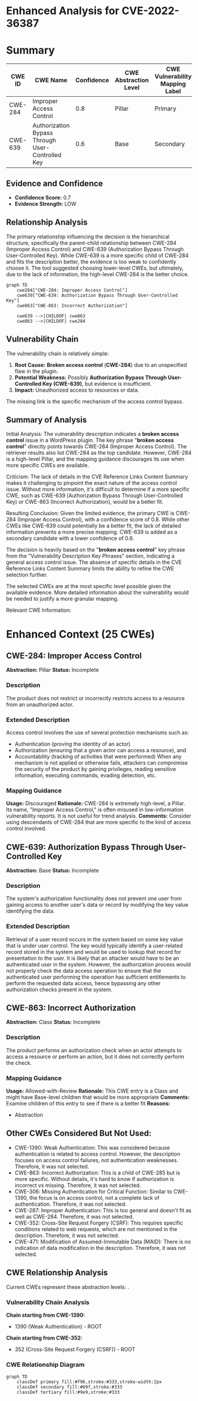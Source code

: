 # Enhanced Analysis for CVE-2022-36387

# Summary
| CWE ID | CWE Name | Confidence | CWE Abstraction Level | CWE Vulnerability Mapping Label | CWE-Vulnerability Mapping Notes |
|---|---|---|---|---|---|
| CWE-284 | Improper Access Control | 0.8 | Pillar | Primary | Discouraged |
| CWE-639 | Authorization Bypass Through User-Controlled Key | 0.6 | Base | Secondary | Allowed |

## Evidence and Confidence

*   **Confidence Score:** 0.7
*   **Evidence Strength:** LOW

## Relationship Analysis
The primary relationship influencing the decision is the hierarchical structure, specifically the parent-child relationship between CWE-284 (Improper Access Control) and CWE-639 (Authorization Bypass Through User-Controlled Key). While CWE-639 is a more specific child of CWE-284 and fits the description better, the evidence is too weak to confidently choose it. The tool suggested choosing lower-level CWEs, but ultimately, due to the lack of information, the high-level CWE-284 is the better choice.

```mermaid
graph TD
    cwe284["CWE-284: Improper Access Control"]
    cwe639["CWE-639: Authorization Bypass Through User-Controlled Key"]
    cwe863["CWE-863: Incorrect Authorization"]

    cwe639 -->|CHILDOF| cwe863
    cwe863 -->|CHILDOF| cwe284
```

## Vulnerability Chain
The vulnerability chain is relatively simple:

1.  **Root Cause:** **Broken access control** (**CWE-284**) due to an unspecified flaw in the plugin.
2.  **Potential Weakness:** Possibly **Authorization Bypass Through User-Controlled Key (CWE-639)**, but evidence is insufficient.
3.  **Impact:** Unauthorized access to resources or data.

The missing link is the specific mechanism of the access control bypass.

## Summary of Analysis
Initial Analysis:
The vulnerability description indicates a **broken access control** issue in a WordPress plugin. The key phrase "**broken access control**" directly points towards CWE-284 (Improper Access Control). The retriever results also list CWE-284 as the top candidate. However, CWE-284 is a high-level Pillar, and the mapping guidance discourages its use when more specific CWEs are available.

Criticism:
The lack of details in the CVE Reference Links Content Summary makes it challenging to pinpoint the exact nature of the access control issue. Without more information, it's difficult to determine if a more specific CWE, such as CWE-639 (Authorization Bypass Through User-Controlled Key) or CWE-863 (Incorrect Authorization), would be a better fit.

Resulting Conclusion:
Given the limited evidence, the primary CWE is CWE-284 (Improper Access Control), with a confidence score of 0.8. While other CWEs like CWE-639 could potentially be a better fit, the lack of detailed information prevents a more precise mapping. CWE-639 is added as a secondary candidate with a lower confidence of 0.6.

The decision is heavily based on the "**broken access control**" key phrase from the "Vulnerability Description Key Phrases" section, indicating a general access control issue. The absence of specific details in the CVE Reference Links Content Summary limits the ability to refine the CWE selection further.

The selected CWEs are at the most specific level possible given the available evidence. More detailed information about the vulnerability would be needed to justify a more granular mapping.

Relevant CWE Information:

# Enhanced Context (25 CWEs)

## CWE-284: Improper Access Control
**Abstraction:** Pillar
**Status:** Incomplete

### Description
The product does not restrict or incorrectly restricts access to a resource from an unauthorized actor.

### Extended Description
Access control involves the use of several protection mechanisms such as:
  - Authentication (proving the identity of an actor)
  - Authorization (ensuring that a given actor can access a resource), and
  - Accountability (tracking of activities that were performed)
When any mechanism is not applied or otherwise fails, attackers can compromise the security of the product by gaining privileges, reading sensitive information, executing commands, evading detection, etc.

### Mapping Guidance
**Usage:** Discouraged
**Rationale:** CWE-284 is extremely high-level, a Pillar. Its name, "Improper Access Control," is often misused in low-information vulnerability reports. It is not useful for trend analysis.
**Comments:** Consider using descendants of CWE-284 that are more specific to the kind of access control involved.

## CWE-639: Authorization Bypass Through User-Controlled Key
**Abstraction:** Base
**Status:** Incomplete

### Description
The system's authorization functionality does not prevent one user from gaining access to another user's data or record by modifying the key value identifying the data.

### Extended Description
Retrieval of a user record occurs in the system based on some key value that is under user control. The key would typically identify a user-related record stored in the system and would be used to lookup that record for presentation to the user. It is likely that an attacker would have to be an authenticated user in the system. However, the authorization process would not properly check the data access operation to ensure that the authenticated user performing the operation has sufficient entitlements to perform the requested data access, hence bypassing any other authorization checks present in the system.

## CWE-863: Incorrect Authorization
**Abstraction:** Class
**Status:** Incomplete

### Description
The product performs an authorization check when an actor attempts to access a resource or perform an action, but it does not correctly perform the check.

### Mapping Guidance
**Usage:** Allowed-with-Review
**Rationale:** This CWE entry is a Class and might have Base-level children that would be more appropriate
**Comments:** Examine children of this entry to see if there is a better fit
**Reasons:**
- Abstraction

## Other CWEs Considered But Not Used:
- CWE-1390: Weak Authentication: This was considered because authentication is related to access control. However, the description focuses on access control failures, not authentication weaknesses. Therefore, it was not selected.
- CWE-863: Incorrect Authorization: This is a child of CWE-285 but is more specific. Without details, it's hard to know if authorization is incorrect vs missing. Therefore, it was not selected.
- CWE-306: Missing Authentication for Critical Function: Similar to CWE-1390, the focus is on access control, not a complete lack of authentication. Therefore, it was not selected.
- CWE-287: Improper Authentication: This is too general and doesn't fit as well as CWE-284. Therefore, it was not selected.
- CWE-352: Cross-Site Request Forgery (CSRF): This requires specific conditions related to web requests, which are not mentioned in the description. Therefore, it was not selected.
- CWE-471: Modification of Assumed-Immutable Data (MAID): There is no indication of data modification in the description. Therefore, it was not selected.


## CWE Relationship Analysis

Current CWEs represent these abstraction levels: .


### Vulnerability Chain Analysis

**Chain starting from CWE-1390:**
- 1390 (Weak Authentication) - ROOT


**Chain starting from CWE-352:**
- 352 (Cross-Site Request Forgery (CSRF)) - ROOT



### CWE Relationship Diagram

```mermaid
graph TD
    classDef primary fill:#f96,stroke:#333,stroke-width:2px
    classDef secondary fill:#69f,stroke:#333
    classDef tertiary fill:#9e9,stroke:#333
```